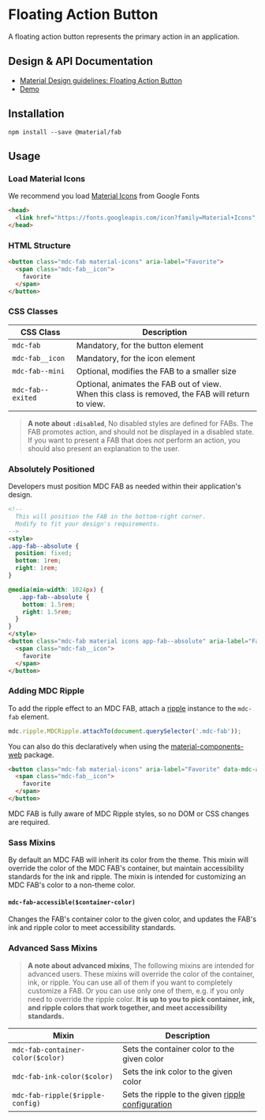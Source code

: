 <!--docs:
title: "Floating Action Button"
layout: detail
section: components
excerpt: "A floating action button represents the primary action in an application"
iconId: button
path: /catalog/buttons/floating-action-buttons/
-->

# Floating Action Button

<!--<div class="article__asset">
  <a class="article__asset-link"
     href="https://material-components-web.appspot.com/fab.html">
    <img src="{{ site.rootpath }}/images/mdc_web_screenshots/fabs.png" width="78" alt="Floating action button screenshot">
  </a>
</div>-->

A floating action button represents the primary action in an application.

## Design & API Documentation

<ul class="icon-list">
  <li class="icon-list-item icon-list-item--spec">
    <a href="https://material.io/guidelines/components/buttons-floating-action-button.html">Material Design guidelines: Floating Action Button</a>
  </li>
  <li class="icon-list-item icon-list-item--link">
    <a href="https://material-components-web.appspot.com/fab.html">Demo</a>
  </li>
</ul>

## Installation

```
npm install --save @material/fab
```

## Usage

### Load Material Icons

We recommend you load [Material Icons]((https://design.google.com/icons/)) from Google Fonts

```html
<head>
  <link href="https://fonts.googleapis.com/icon?family=Material+Icons" rel="stylesheet">
</head>
```

### HTML Structure

```html
<button class="mdc-fab material-icons" aria-label="Favorite">
  <span class="mdc-fab__icon">
    favorite
  </span>
</button>
```

### CSS Classes

CSS Class | Description
--- | ---
`mdc-fab` | Mandatory, for the button element
`mdc-fab__icon` | Mandatory, for the icon element
`mdc-fab--mini` | Optional, modifies the FAB to a smaller size
`mdc-fab--exited` | Optional, animates the FAB out of view.<br>When this class is removed, the FAB will return to view.

> **A note about `:disabled`**, No disabled styles are defined for FABs. The FAB promotes action, and should not be displayed in a disabled state. If you want to present a FAB that does *not* perform an action, you should also present an explanation to the user.

### Absolutely Positioned

Developers must position MDC FAB as needed within their application's design.

```html
<!--
  This will position the FAB in the bottom-right corner.
  Modify to fit your design's requirements.
-->
<style>
.app-fab--absolute {
  position: fixed;
  bottom: 1rem;
  right: 1rem;
}

@media(min-width: 1024px) {
   .app-fab--absolute {
    bottom: 1.5rem;
    right: 1.5rem;
  }
}
</style>
<button class="mdc-fab material icons app-fab--absolute" aria-label="Favorite">
  <span class="mdc-fab__icon">
    favorite
  </span>
</button>
```

### Adding MDC Ripple

To add the ripple effect to an MDC FAB, attach a [ripple](../mdc-ripple) instance to the
`mdc-fab` element.

```js
mdc.ripple.MDCRipple.attachTo(document.querySelector('.mdc-fab'));
```

You can also do this declaratively when using the [material-components-web](../material-components-web) package.

```html
<button class="mdc-fab material-icons" aria-label="Favorite" data-mdc-auto-init="MDCRipple">
  <span class="mdc-fab__icon">
    favorite
  </span>
</button>
```

MDC FAB is fully aware of MDC Ripple styles, so no DOM or CSS changes are required.

### Sass Mixins

By default an MDC FAB will inherit its color from the theme. This mixin will override the color of the MDC FAB's container, but maintain accessibility standards for the ink and ripple. The mixin is intended for customizing an MDC FAB's color to a non-theme color.

#### `mdc-fab-accessible($container-color)`

Changes the FAB's container color to the given color, and updates the FAB's ink and ripple color to meet accessibility standards.

### Advanced Sass Mixins

> **A note about advanced mixins**, The following mixins are intended for advanced users. These mixins will override the color of the container, ink, or ripple. You can use all of them if you want to completely customize a FAB. Or you can use only one of them, e.g. if you only need to override the ripple color. **It is up to you to pick container, ink, and ripple colors that work together, and meet accessibility standards.**

Mixin | Description
--- | ---
`mdc-fab-container-color($color)` | Sets the container color to the given color
`mdc-fab-ink-color($color)` | Sets the ink color to the given color
`mdc-fab-ripple($ripple-config)` | Sets the ripple to the given [ripple configuration][ripple-readme]

[ripple-readme]: https://github.com/material-components/material-components-web/blob/master/packages/mdc-ripple/README.md

